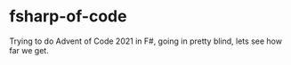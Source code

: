 # fsharp-of-code
Trying to do Advent of Code 2021 in F#, going in pretty blind, lets see how far we get.
